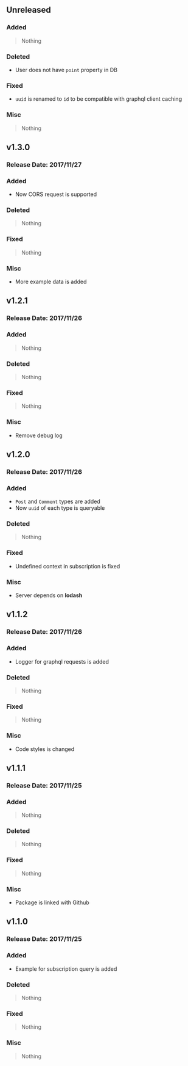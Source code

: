 ## Unreleased

### Added
> Nothing
### Deleted
- User does not have `point` property in DB
### Fixed
- `uuid` is renamed to `id` to be compatible with graphql client caching
### Misc
> Nothing

## v1.3.0
### Release Date: 2017/11/27

### Added
- Now CORS request is supported
### Deleted
> Nothing
### Fixed
> Nothing
### Misc
- More example data is added

## v1.2.1
### Release Date: 2017/11/26

### Added
> Nothing
### Deleted
> Nothing
### Fixed
> Nothing
### Misc
- Remove debug log

## v1.2.0
### Release Date: 2017/11/26

### Added
- `Post` and `Comment` types are added
- Now `uuid` of each type is queryable
### Deleted
> Nothing
### Fixed
- Undefined context in subscription is fixed
### Misc
- Server depends on **lodash**

## v1.1.2
### Release Date: 2017/11/26

### Added
- Logger for graphql requests is added
### Deleted
> Nothing
### Fixed
> Nothing
### Misc
- Code styles is changed

## v1.1.1
### Release Date: 2017/11/25

### Added
> Nothing
### Deleted
> Nothing
### Fixed
> Nothing
### Misc
- Package is linked with Github

## v1.1.0
### Release Date: 2017/11/25

### Added
- Example for subscription query is added
### Deleted
> Nothing
### Fixed
> Nothing
### Misc
> Nothing
